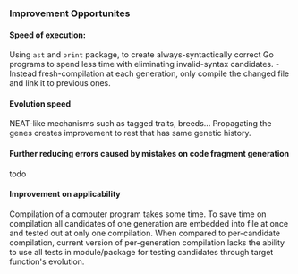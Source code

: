 ### Improvement Opportunites

#### Speed of execution:

Using `ast` and `print` package, to create always-syntactically correct Go programs to spend less time with eliminating invalid-syntax candidates. - Instead fresh-compilation at each generation, only compile the changed file and link it to previous ones.

#### Evolution speed

NEAT-like mechanisms such as tagged traits, breeds... Propagating the genes creates improvement to rest that has same genetic history.

#### Further reducing errors caused by mistakes on code fragment generation

todo

#### Improvement on applicability

Compilation of a computer program takes some time. To save time on compilation all candidates of one generation are embedded into file at once and tested out at only one compilation. When compared to per-candidate compilation, current version of per-generation compilation lacks the ability to use all tests in module/package for testing candidates through target function's evolution.
